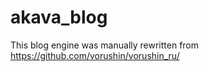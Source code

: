 akava_blog
==========

This blog engine was manually rewritten from https://github.com/vorushin/vorushin_ru/